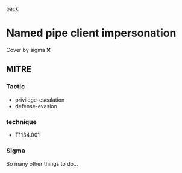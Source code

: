 [back](../index.md)
# Named pipe client impersonation
Cover by sigma :x: 

## MITRE
### Tactic
  - privilege-escalation
  - defense-evasion

### technique
  - T1134.001

### Sigma

 So many other things to do...